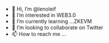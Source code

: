 - 👋 Hi, I’m @lenoleif
- 👀 I’m interested in WEB3.0
- 🌱 I’m currently learning ...ZKEVM
- 💞️ I’m looking to collaborate on Twitter
- 📫 How to reach me ...

<!---
lenoleif/lenoleif is a ✨ special ✨ repository because its `README.md` (this file) appears on your GitHub profile.
You can click the Preview link to take a look at your changes.
--->
